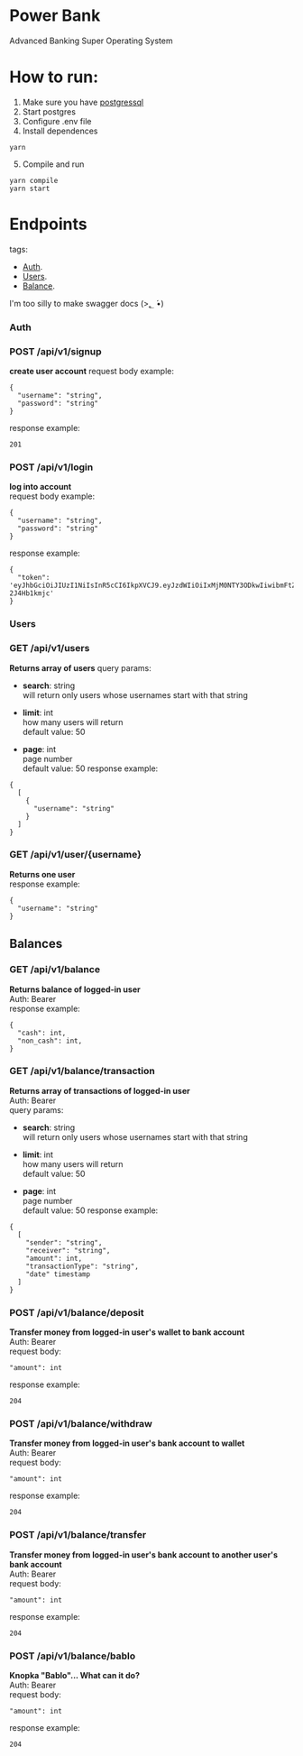 # Power Bank
Advanced Banking Super Operating System
  
# How to run:

1. Make sure you have [postgressql](https://www.postgresql.org/download)  
2. Start postgres
3. Configure .env file  
4. Install dependences 
```
yarn 
```
5. Compile and run
```
yarn compile
yarn start
```

# Endpoints
tags:  
- [Auth](#auth).  
- [Users](#auth).
- [Balance](#auth).
   
I'm too silly to make swagger docs (>؂ •́)

### Auth
### POST /api/v1/signup
**create user account**
request body example:
```
{
  "username": "string",
  "password": "string"
}
```
response example:
```
201
```

### POST /api/v1/login
**log into account**  
request body example:
```
{
  "username": "string",
  "password": "string"
}
```
response example:
```
{
  "token": 'eyJhbGciOiJIUzI1NiIsInR5cCI6IkpXVCJ9.eyJzdWIiOiIxMjM0NTY3ODkwIiwibmFtZSI6Im1hZG9rYSIsImlhdCI6MTUxNjIzOTAyMn0.JjCjhHC4sZBVpcFUUtT5PVHXQQtIv1AC-2J4Hb1kmjc'
}
```
### Users
### GET /api/v1/users
**Returns array of users**
query params:  
  - **search**: string    
      will return only users whose usernames start with that string
      
  - **limit**: int  
      how many users will return  
      default value: 50
        
  - **page**: int   
      page number  
      default value: 50
response example:  
```
{
  [
    {
      "username": "string"
    }
  ]
}
```

### GET /api/v1/user/{username}
**Returns one user**  
response example:  
```
{
  "username": "string"
}
```

## Balances
### GET /api/v1/balance  
**Returns balance of logged-in user**  
Auth: Bearer  
response example:  
```
{
  "cash": int,
  "non_cash": int,
}
```

### GET /api/v1/balance/transaction  
**Returns array of transactions of logged-in user**  
Auth: Bearer  
query params:  
  - **search**: string    
      will return only users whose usernames start with that string
      
  - **limit**: int  
      how many users will return  
      default value: 50
        
  - **page**: int   
      page number  
      default value: 50
response example:  
```
{
  [
    "sender": "string",
    "receiver": "string",
    "amount": int,
    "transactionType": "string",
    "date" timestamp
  ]
}
```

### POST /api/v1/balance/deposit
**Transfer money from logged-in user's wallet to bank account**  
Auth: Bearer  
request body:  
```
"amount": int
```
response example:  
```
204
```

### POST /api/v1/balance/withdraw
**Transfer money from logged-in user's bank account to wallet**  
Auth: Bearer  
request body:  
```
"amount": int
```
response example:  
```
204
```

### POST /api/v1/balance/transfer
**Transfer money from logged-in user's bank account to another user's bank account**  
Auth: Bearer  
request body:  
```
"amount": int
```
response example:  
```
204
```

### POST /api/v1/balance/bablo
**Knopka "Bablo"... What can it do?**  
Auth: Bearer  
request body:  
```
"amount": int
```
response example:  
```
204
``` 
    




  
